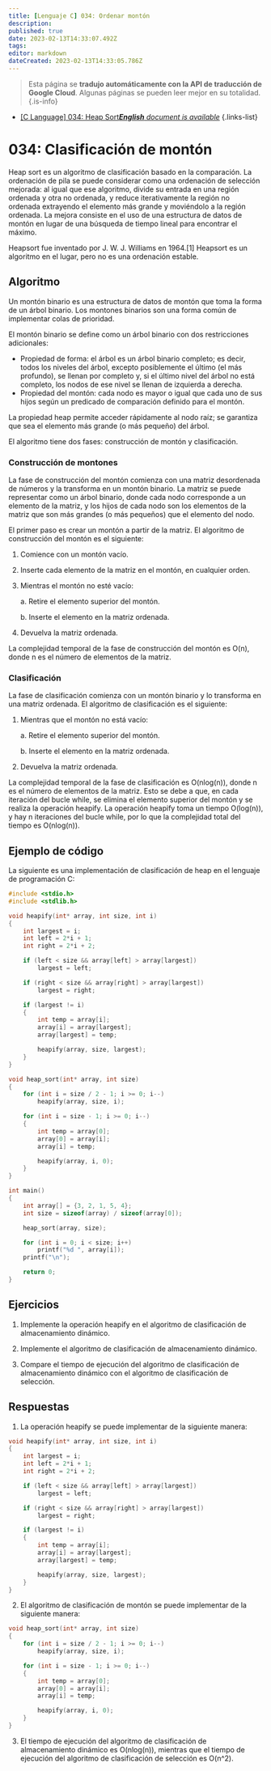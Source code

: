 ```yaml
---
title: [Lenguaje C] 034: Ordenar montón
description: 
published: true
date: 2023-02-13T14:33:07.492Z
tags: 
editor: markdown
dateCreated: 2023-02-13T14:33:05.786Z
---
```


> Esta página se **tradujo automáticamente con la API de traducción de Google Cloud**.
Algunas páginas se pueden leer mejor en su totalidad.{.is-info}



- [[C Language] 034: Heap Sort***English** document is available*](/en/Knowledge-base/Algorithm/c-language-034-heap-sort)
{.links-list}


# 034: Clasificación de montón

Heap sort es un algoritmo de clasificación basado en la comparación. La ordenación de pila se puede considerar como una ordenación de selección mejorada: al igual que ese algoritmo, divide su entrada en una región ordenada y otra no ordenada, y reduce iterativamente la región no ordenada extrayendo el elemento más grande y moviéndolo a la región ordenada. La mejora consiste en el uso de una estructura de datos de montón en lugar de una búsqueda de tiempo lineal para encontrar el máximo.

Heapsort fue inventado por J. W. J. Williams en 1964.[1] Heapsort es un algoritmo en el lugar, pero no es una ordenación estable.

## Algoritmo

Un montón binario es una estructura de datos de montón que toma la forma de un árbol binario. Los montones binarios son una forma común de implementar colas de prioridad.

El montón binario se define como un árbol binario con dos restricciones adicionales:

* Propiedad de forma: el árbol es un árbol binario completo; es decir, todos los niveles del árbol, excepto posiblemente el último (el más profundo), se llenan por completo y, si el último nivel del árbol no está completo, los nodos de ese nivel se llenan de izquierda a derecha.
* Propiedad del montón: cada nodo es mayor o igual que cada uno de sus hijos según un predicado de comparación definido para el montón.

La propiedad heap permite acceder rápidamente al nodo raíz; se garantiza que sea el elemento más grande (o más pequeño) del árbol.

El algoritmo tiene dos fases: construcción de montón y clasificación.

### Construcción de montones

La fase de construcción del montón comienza con una matriz desordenada de números y la transforma en un montón binario. La matriz se puede representar como un árbol binario, donde cada nodo corresponde a un elemento de la matriz, y los hijos de cada nodo son los elementos de la matriz que son más grandes (o más pequeños) que el elemento del nodo.

El primer paso es crear un montón a partir de la matriz. El algoritmo de construcción del montón es el siguiente:

1. Comience con un montón vacío.

2. Inserte cada elemento de la matriz en el montón, en cualquier orden.

3. Mientras el montón no esté vacío:

    a. Retire el elemento superior del montón.

    b. Inserte el elemento en la matriz ordenada.

4. Devuelva la matriz ordenada.

La complejidad temporal de la fase de construcción del montón es O(n), donde n es el número de elementos de la matriz.

### Clasificación

La fase de clasificación comienza con un montón binario y lo transforma en una matriz ordenada. El algoritmo de clasificación es el siguiente:

1. Mientras que el montón no está vacío:

    a. Retire el elemento superior del montón.

    b. Inserte el elemento en la matriz ordenada.

2. Devuelva la matriz ordenada.

La complejidad temporal de la fase de clasificación es O(nlog(n)), donde n es el número de elementos de la matriz. Esto se debe a que, en cada iteración del bucle while, se elimina el elemento superior del montón y se realiza la operación heapify. La operación heapify toma un tiempo O(log(n)), y hay n iteraciones del bucle while, por lo que la complejidad total del tiempo es O(nlog(n)).

## Ejemplo de código

La siguiente es una implementación de clasificación de heap en el lenguaje de programación C:

```c
#include <stdio.h>
#include <stdlib.h>

void heapify(int* array, int size, int i)
{
    int largest = i;
    int left = 2*i + 1;
    int right = 2*i + 2;

    if (left < size && array[left] > array[largest])
        largest = left;

    if (right < size && array[right] > array[largest])
        largest = right;

    if (largest != i)
    {
        int temp = array[i];
        array[i] = array[largest];
        array[largest] = temp;

        heapify(array, size, largest);
    }
}

void heap_sort(int* array, int size)
{
    for (int i = size / 2 - 1; i >= 0; i--)
        heapify(array, size, i);

    for (int i = size - 1; i >= 0; i--)
    {
        int temp = array[0];
        array[0] = array[i];
        array[i] = temp;

        heapify(array, i, 0);
    }
}

int main()
{
    int array[] = {3, 2, 1, 5, 4};
    int size = sizeof(array) / sizeof(array[0]);

    heap_sort(array, size);

    for (int i = 0; i < size; i++)
        printf("%d ", array[i]);
    printf("\n");

    return 0;
}
```

## Ejercicios

1. Implemente la operación heapify en el algoritmo de clasificación de almacenamiento dinámico.

2. Implemente el algoritmo de clasificación de almacenamiento dinámico.

3. Compare el tiempo de ejecución del algoritmo de clasificación de almacenamiento dinámico con el algoritmo de clasificación de selección.

## Respuestas

1. La operación heapify se puede implementar de la siguiente manera:

```c
void heapify(int* array, int size, int i)
{
    int largest = i;
    int left = 2*i + 1;
    int right = 2*i + 2;

    if (left < size && array[left] > array[largest])
        largest = left;

    if (right < size && array[right] > array[largest])
        largest = right;

    if (largest != i)
    {
        int temp = array[i];
        array[i] = array[largest];
        array[largest] = temp;

        heapify(array, size, largest);
    }
}
```

2. El algoritmo de clasificación de montón se puede implementar de la siguiente manera:

```c
void heap_sort(int* array, int size)
{
    for (int i = size / 2 - 1; i >= 0; i--)
        heapify(array, size, i);

    for (int i = size - 1; i >= 0; i--)
    {
        int temp = array[0];
        array[0] = array[i];
        array[i] = temp;

        heapify(array, i, 0);
    }
}
```

3. El tiempo de ejecución del algoritmo de clasificación de almacenamiento dinámico es O(nlog(n)), mientras que el tiempo de ejecución del algoritmo de clasificación de selección es O(n^2).